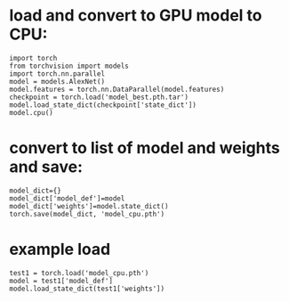 

# load and convert to GPU model to CPU:

```
import torch
from torchvision import models
import torch.nn.parallel
model = models.AlexNet()
model.features = torch.nn.DataParallel(model.features)
checkpoint = torch.load('model_best.pth.tar')
model.load_state_dict(checkpoint['state_dict'])
model.cpu()
```

# convert to list of model and weights and save:
```
model_dict={}
model_dict['model_def']=model
model_dict['weights']=model.state_dict()
torch.save(model_dict, 'model_cpu.pth')
```

# example load 
```
test1 = torch.load('model_cpu.pth')
model = test1['model_def']
model.load_state_dict(test1['weights'])
```
